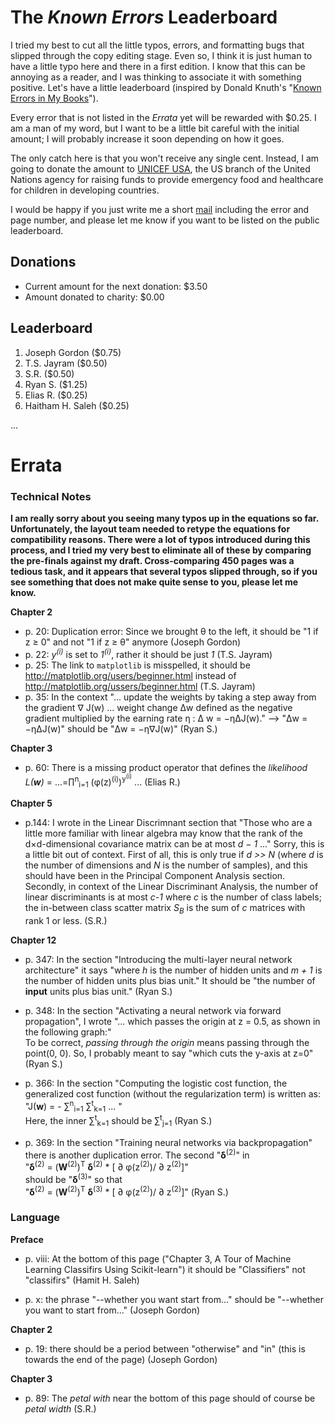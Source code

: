 The *Known Errors* Leaderboard
========================

I tried my best to cut all the little typos, errors, and formatting bugs that slipped through the copy editing stage. Even so, I think it is just human to have a little typo here and there in a first edition. I know that this can be annoying as a reader, and I was thinking to associate it with something positive. Let's have a little leaderboard (inspired by Donald Knuth's "[Known Errors in My Books](http://www-cs-faculty.stanford.edu/~uno/books.html)").

Every error that is not listed in the *Errata* yet will be rewarded with $0.25. I am a man of my word, but I want to be a little bit careful with the initial amount; I will probably increase it soon depending on how it goes.

The only catch here is that you won't receive any single cent. Instead, I am going to donate the amount to [UNICEF USA](http://www.unicefusa.org), the US branch of the United Nations agency for raising funds to provide emergency food and healthcare for children in developing countries.

I would be happy if you just write me a short [mail](mailto:mail@sebastianraschka.com) including the error and page number, and please let me know if you want to be listed on the public leaderboard.

## Donations

- Current amount for the next donation: $3.50
- Amount donated to charity: $0.00

## Leaderboard

1. Joseph Gordon ($0.75)
2. T.S. Jayram ($0.50)
3. S.R. ($0.50)
4. Ryan S. ($1.25)
5. Elias R. ($0.25)
6. Haitham H. Saleh ($0.25)


...

# Errata

### Technical Notes

**I am really sorry about you seeing many typos up in the equations so far. Unfortunately, the layout team needed to retype the equations for compatibility reasons. There were a lot of typos introduced during this process, and I tried my very best to eliminate all of these by comparing the pre-finals against my draft. Cross-comparing 450 pages was a tedious task, and it appears that several typos slipped through, so if you see something that does not make quite sense to you, please let me know.**



**Chapter 2**

- p. 20: Duplication error: Since we brought &theta; to the left, it should be "1 if z &#8805; 0" and not  "1 if z &#8805; &theta;" anymore (Joseph Gordon)
- p. 22:  *y<sup>(i)</sup>* is set to *1<sup>(i)</sup>*, rather it should be just *1* (T.S. Jayram)
- p. 25:  The link to `matplotlib` is misspelled, it should be http://matplotlib.org/users/beginner.html instead of http://matplotlib.org/ussers/beginner.html (T.S. Jayram)
- p. 35:  In the context "... update the weights by taking a step away from the gradient &nabla; J(w) ... weight change  &Delta;w defined as the negative gradient multiplied by the earning rate &eta; : &Delta; w = −&eta;&Delta;J(w)."  --> "&Delta;w = −&eta;&Delta;J(w)" should be "&Delta;w = −&eta;&nabla;J(w)" (Ryan S.)

**Chapter 3**

- p. 60: There is a missing product operator that defines the *likelihood* *L(**w**)* = ...=&prod;<sup>n</sup><sub>i=1</sub> (&phi;(z)<sup>(i)</sup>)<sup>y<sup>(i)</sup></sup> ... (Elias R.)

**Chapter 5**

- p.144: I wrote in the Linear Discrimnant section that "Those who are a little more familiar with linear algebra may know that the rank of the d×d-dimensional covariance matrix can be at most *d − 1* ..." Sorry, this is a little bit out of context. First of all, this is only true if *d >> N* (where *d* is the number of dimensions and *N* is the number of samples), and this should have been in the Principal Component Analysis section. Secondly, in context of the Linear Discriminant Analysis, the number of linear discriminants is at most <em>c-1</em> where <em>c</em> is the number of class labels; the in-between class scatter matrix <em>S<sub>B</sub></em> is the sum of <em>c</em> matrices with rank 1 or less.</strong> (S.R.)

**Chapter 12**

- p. 347: In the section "Introducing the multi-layer neural network architecture" it says "where *h* is the number of hidden units and *m + 1* is the number of hidden units plus bias unit." It should be "the number of **input** units plus bias unit." (Ryan S.)

- p. 348: In the section "Activating a neural network via forward propagation", I wrote "... which passes the origin at z = 0.5, as shown in the following graph:"  
To be correct, *passing through the origin* means passing through the point(0, 0). So, I probably meant to say "which cuts the y-axis at z=0" (Ryan S.)

- p. 366: In the section "Computing the logistic cost function, the generalized cost function (without the regularization term) is written as:
"J(**w**) = - &sum;<sup>n</sup><sub>i=1</sub> &sum;<sup>t</sup><sub>k=1</sub> ... "  
Here, the inner &sum;<sup>t</sup><sub>k=1</sub> should be &sum;<sup>t</sup><sub>j=1</sub> (Ryan S.)


- p. 369: In the section "Training neural networks via backpropagation" there is another duplication error. The second
      "**&delta;**<sup>(2)</sup>" in   
      "**&delta;**<sup>(2)</sup> = (**W**<sup>(2)</sup>)<sup>T</sup> **&delta;**<sup>(2)</sup> * [ &part; &phi;(z<sup>(2)</sup>)/  &part; z<sup>(2)</sup>]"  
      should be "**&delta;**<sup>(3)</sup>"  so that   
      "**&delta;**<sup>(2)</sup> = (**W**<sup>(2)</sup>)<sup>T</sup> **&delta;**<sup>(3)</sup> * [ &part; &phi;(z<sup>(2)</sup>)/  &part; z<sup>(2)</sup>]" (Ryan S.)

### Language

**Preface**

- p. viii: At the bottom of this page ("Chapter 3, A Tour of Machine Learning Classifirs Using Scikit-learn") it should be "Classifiers" not "classifirs" (Hamit H. Saleh)

- p. x: the phrase "--whether you want start from..." should be  "--whether you want to start from..." (Joseph Gordon)


**Chapter 2**

- p. 19: there should be a period between "otherwise" and "in" (this is towards the end of the page) (Joseph Gordon)

**Chapter 3**

- p. 89: The *petal with* near the bottom of this page should of course be *petal width* (S.R.)

